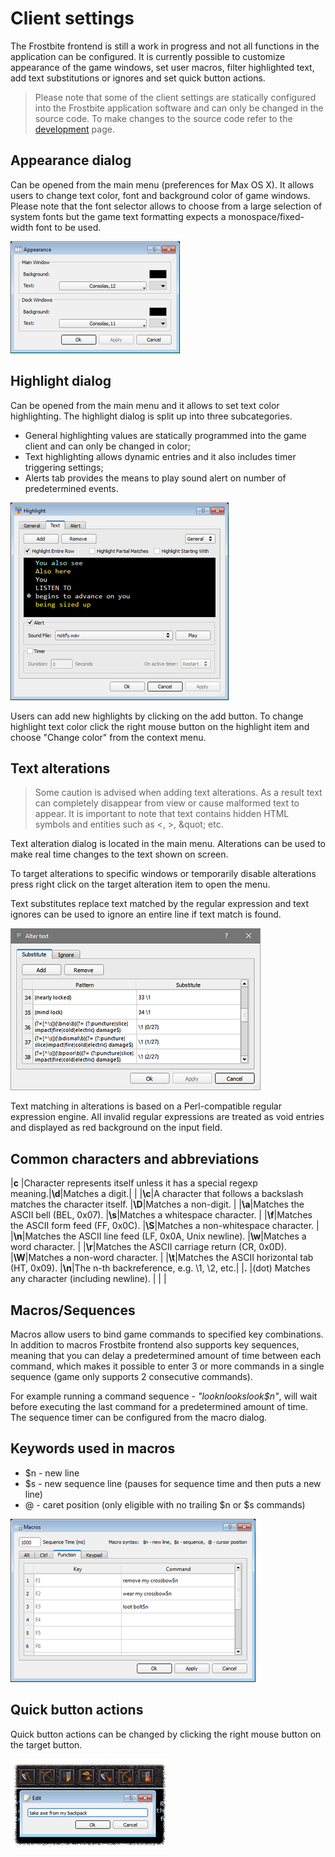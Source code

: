 # Client settings

The Frostbite frontend is still a work in progress and not all functions in the
application can be configured.
It is currently possible to customize appearance of the game windows, set user macros,
filter highlighted text, add text substitutions or ignores and set quick button actions.

> Please note that some of the client settings are statically configured into
> the Frostbite application software and can only be changed
> in the source code.
> To make changes to the source code refer to the [development](/development) page.

## Appearance dialog

Can be opened from the main menu (preferences for Max OS X).
It allows users to change text color, font and background color of game windows.
Please note that the font selector allows to choose from a large selection of
system fonts but the game text formatting expects a monospace/fixed-width font to be used.

![Screenshot of appearance dialogue](/assets/img/appearance.png)

## Highlight dialog

Can be opened from the main menu and it allows to set text color highlighting.
The highlight dialog is split up into three subcategories.

* General highlighting values are statically programmed into the game client
  and can only be changed in color;
* Text highlighting allows dynamic entries and it also includes timer triggering settings;
* Alerts tab provides the means to play sound alert on number of predetermined events.

![Screenshot of highlight dialogue](/assets/img/highlight.png)

Users can add new highlights by clicking on the add button.
To change highlight text color click the right mouse button on the highlight
item and choose "Change color" from the context menu.

## Text alterations

> Some caution is advised when adding text alterations. As a result text can completely disappear from view or
> cause malformed text to appear. It is important to note that text contains hidden HTML symbols and entities
> such as &lt;, &gt;, &amp;quot; etc.

Text alteration dialog is located in the main menu. Alterations can be used to make real time changes to
the text shown on screen.

To target alterations to specific windows or temporarily disable alterations press right click on the target
alteration item to open the menu.

Text substitutes replace text matched by the regular expression and text ignores can be used to ignore an
entire line if text match is found.

![Screenshot of text alterations](/assets/img/alter.png)

Text matching in alterations is based on a Perl-compatible regular expression engine. All invalid regular
expressions are treated as void entries and displayed as red background on the input field.

## Common characters and abbreviations

|**c** |Character represents itself unless it has a special regexp meaning.|**\d**|Matches a digit.|                        |
|**\c**|A character that follows a backslash matches the character itself. |**\D**|Matches a non-digit.                     |
|**\a**|Matches the ASCII bell (BEL, 0x07).                                |**\s**|Matches a whitespace character.          |
|**\f**|Matches the ASCII form feed (FF, 0x0C).                            |**\S**|Matches a non-whitespace character.      |
|**\n**|Matches the ASCII line feed (LF, 0x0A, Unix newline).              |**\w**|Matches a word character.                |
|**\r**|Matches the ASCII carriage return (CR, 0x0D).                      |**\W**|Matches a non-word character.            |
|**\t**|Matches the ASCII horizontal tab (HT, 0x09).                       |**\n**|The n-th backreference, e.g. \1, \2, etc.|
|**.** |(dot)	Matches any character (including newline).                 |      |                                         |

## Macros/Sequences

Macros allow users to bind game commands to specified key combinations. In addition to macros Frostbite frontend
also supports key sequences, meaning that you can delay a predetermined amount of time between each command, which
makes it possible to enter 3 or more commands in a single sequence (game only supports 2 consecutive commands).

For example running a command sequence - *"look$nlook$slook$n"*,
will wait before executing the last command for a
predetermined amount of time.
The sequence timer can be configured from the macro dialog.

## Keywords used in macros

* $n - new line
* $s - new sequence line (pauses for sequence time and then puts a new line)
* @  - caret position (only eligible with no trailing $n or $s commands)

![Screenshot of macro sequences](/assets/img/macros.png)

## Quick button actions

Quick button actions can be changed by clicking the right mouse button on the target button.

![Screenshot of quick button](/assets/img/quick_button_edit.png)
